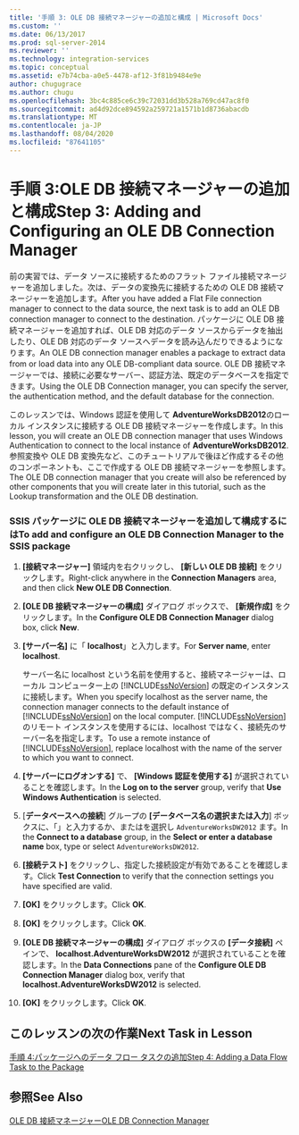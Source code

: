 ```yaml
---
title: '手順 3: OLE DB 接続マネージャーの追加と構成 | Microsoft Docs'
ms.custom: ''
ms.date: 06/13/2017
ms.prod: sql-server-2014
ms.reviewer: ''
ms.technology: integration-services
ms.topic: conceptual
ms.assetid: e7b74cba-a0e5-4478-af12-3f81b9484e9e
author: chugugrace
ms.author: chugu
ms.openlocfilehash: 3bc4c885ce6c39c72031dd3b528a769cd47ac8f0
ms.sourcegitcommit: ad4d92dce894592a259721a1571b1d8736abacdb
ms.translationtype: MT
ms.contentlocale: ja-JP
ms.lasthandoff: 08/04/2020
ms.locfileid: "87641105"
---
```

# <a name="step-3-adding-and-configuring-an-ole-db-connection-manager"></a><span data-ttu-id="63757-102">手順 3:OLE DB 接続マネージャーの追加と構成</span><span class="sxs-lookup"><span data-stu-id="63757-102">Step 3: Adding and Configuring an OLE DB Connection Manager</span></span>
  <span data-ttu-id="63757-103">前の実習では、データ ソースに接続するためのフラット ファイル接続マネージャーを追加しました。次は、データの変換先に接続するための OLE DB 接続マネージャーを追加します。</span><span class="sxs-lookup"><span data-stu-id="63757-103">After you have added a Flat File connection manager to connect to the data source, the next task is to add an OLE DB connection manager to connect to the destination.</span></span> <span data-ttu-id="63757-104">パッケージに OLE DB 接続マネージャーを追加すれば、OLE DB 対応のデータ ソースからデータを抽出したり、OLE DB 対応のデータ ソースへデータを読み込んだりできるようになります。</span><span class="sxs-lookup"><span data-stu-id="63757-104">An OLE DB connection manager enables a package to extract data from or load data into any OLE DB-compliant data source.</span></span> <span data-ttu-id="63757-105">OLE DB 接続マネージャーでは、接続に必要なサーバー、認証方法、既定のデータベースを指定できます。</span><span class="sxs-lookup"><span data-stu-id="63757-105">Using the OLE DB Connection manager, you can specify the server, the authentication method, and the default database for the connection.</span></span>  
  
 <span data-ttu-id="63757-106">このレッスンでは、Windows 認証を使用して **AdventureWorksDB2012**のローカル インスタンスに接続する OLE DB 接続マネージャーを作成します。</span><span class="sxs-lookup"><span data-stu-id="63757-106">In this lesson, you will create an OLE DB connection manager that uses Windows Authentication to connect to the local instance of **AdventureWorksDB2012**.</span></span> <span data-ttu-id="63757-107">参照変換や OLE DB 変換先など、このチュートリアルで後ほど作成するその他のコンポーネントも、ここで作成する OLE DB 接続マネージャーを参照します。</span><span class="sxs-lookup"><span data-stu-id="63757-107">The OLE DB connection manager that you create will also be referenced by other components that you will create later in this tutorial, such as the Lookup transformation and the OLE DB destination.</span></span>  
  
### <a name="to-add-and-configure-an-ole-db-connection-manager-to-the-ssis-package"></a><span data-ttu-id="63757-108">SSIS パッケージに OLE DB 接続マネージャーを追加して構成するには</span><span class="sxs-lookup"><span data-stu-id="63757-108">To add and configure an OLE DB Connection Manager to the SSIS package</span></span>  
  
1.  <span data-ttu-id="63757-109">**[接続マネージャー]** 領域内を右クリックし、 **[新しい OLE DB 接続]** をクリックします。</span><span class="sxs-lookup"><span data-stu-id="63757-109">Right-click anywhere in the **Connection Managers** area, and then click **New OLE DB Connection**.</span></span>  
  
2.  <span data-ttu-id="63757-110">**[OLE DB 接続マネージャーの構成]** ダイアログ ボックスで、 **[新規作成]** をクリックします。</span><span class="sxs-lookup"><span data-stu-id="63757-110">In the **Configure OLE DB Connection Manager** dialog box, click **New**.</span></span>  
  
3.  <span data-ttu-id="63757-111">**[サーバー名]** に「 **localhost**」と入力します。</span><span class="sxs-lookup"><span data-stu-id="63757-111">For **Server name**, enter **localhost**.</span></span>  
  
     <span data-ttu-id="63757-112">サーバー名に localhost という名前を使用すると、接続マネージャーは、ローカル コンピューター上の [!INCLUDE[ssNoVersion](../includes/ssnoversion-md.md)] の既定のインスタンスに接続します。</span><span class="sxs-lookup"><span data-stu-id="63757-112">When you specify localhost as the server name, the connection manager connects to the default instance of [!INCLUDE[ssNoVersion](../includes/ssnoversion-md.md)] on the local computer.</span></span> <span data-ttu-id="63757-113">[!INCLUDE[ssNoVersion](../includes/ssnoversion-md.md)]のリモート インスタンスを使用するには、localhost ではなく、接続先のサーバー名を指定します。</span><span class="sxs-lookup"><span data-stu-id="63757-113">To use a remote instance of [!INCLUDE[ssNoVersion](../includes/ssnoversion-md.md)], replace localhost with the name of the server to which you want to connect.</span></span>  
  
4.  <span data-ttu-id="63757-114">**[サーバーにログオンする]** で、 **[Windows 認証を使用する]** が選択されていることを確認します。</span><span class="sxs-lookup"><span data-stu-id="63757-114">In the **Log on to the server** group, verify that **Use Windows Authentication** is selected.</span></span>  
  
5.  <span data-ttu-id="63757-115">[**データベースへの接続**] グループの **[データベース名の選択または入力**] ボックスに、「」と入力するか、またはを選択し `AdventureWorksDW2012` ます。</span><span class="sxs-lookup"><span data-stu-id="63757-115">In the **Connect to a database** group, in the **Select or enter a database name** box, type or select `AdventureWorksDW2012`.</span></span>  
  
6.  <span data-ttu-id="63757-116">**[接続テスト]** をクリックし、指定した接続設定が有効であることを確認します。</span><span class="sxs-lookup"><span data-stu-id="63757-116">Click **Test Connection** to verify that the connection settings you have specified are valid.</span></span>  
  
7.  <span data-ttu-id="63757-117">**[OK]** をクリックします。</span><span class="sxs-lookup"><span data-stu-id="63757-117">Click **OK**.</span></span>  
  
8.  <span data-ttu-id="63757-118">**[OK]** をクリックします。</span><span class="sxs-lookup"><span data-stu-id="63757-118">Click **OK**.</span></span>  
  
9. <span data-ttu-id="63757-119">**[OLE DB 接続マネージャーの構成]** ダイアログ ボックスの **[データ接続]** ペインで、 **localhost.AdventureWorksDW2012** が選択されていることを確認します。</span><span class="sxs-lookup"><span data-stu-id="63757-119">In the **Data Connections** pane of the **Configure OLE DB Connection Manager** dialog box, verify that **localhost.AdventureWorksDW2012** is selected.</span></span>  
  
10. <span data-ttu-id="63757-120">**[OK]** をクリックします。</span><span class="sxs-lookup"><span data-stu-id="63757-120">Click **OK**.</span></span>  
  
## <a name="next-task-in-lesson"></a><span data-ttu-id="63757-121">このレッスンの次の作業</span><span class="sxs-lookup"><span data-stu-id="63757-121">Next Task in Lesson</span></span>  
 [<span data-ttu-id="63757-122">手順 4:パッケージへのデータ フロー タスクの追加</span><span class="sxs-lookup"><span data-stu-id="63757-122">Step 4: Adding a Data Flow Task to the Package</span></span>](lesson-1-4-adding-a-data-flow-task-to-the-package.md)  
  
## <a name="see-also"></a><span data-ttu-id="63757-123">参照</span><span class="sxs-lookup"><span data-stu-id="63757-123">See Also</span></span>  
 [<span data-ttu-id="63757-124">OLE DB 接続マネージャー</span><span class="sxs-lookup"><span data-stu-id="63757-124">OLE DB Connection Manager</span></span>](connection-manager/ole-db-connection-manager.md)  
  
  
